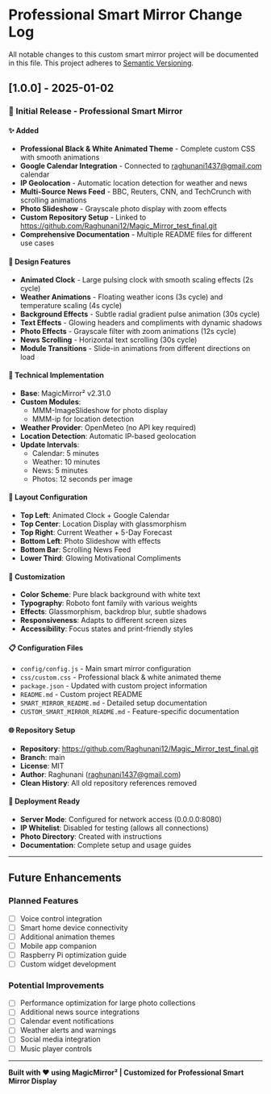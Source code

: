 # Professional Smart Mirror Change Log

All notable changes to this custom smart mirror project will be documented in this file.
This project adheres to [Semantic Versioning](https://semver.org/).

## [1.0.0] - 2025-01-02

### 🎉 Initial Release - Professional Smart Mirror

#### ✨ Added
- **Professional Black & White Animated Theme** - Complete custom CSS with smooth animations
- **Google Calendar Integration** - Connected to raghunani1437@gmail.com calendar
- **IP Geolocation** - Automatic location detection for weather and news
- **Multi-Source News Feed** - BBC, Reuters, CNN, and TechCrunch with scrolling animations
- **Photo Slideshow** - Grayscale photo display with zoom effects
- **Custom Repository Setup** - Linked to https://github.com/Raghunani12/Magic_Mirror_test_final.git
- **Comprehensive Documentation** - Multiple README files for different use cases

#### 🎨 Design Features
- **Animated Clock** - Large pulsing clock with smooth scaling effects (2s cycle)
- **Weather Animations** - Floating weather icons (3s cycle) and temperature scaling (4s cycle)
- **Background Effects** - Subtle radial gradient pulse animation (30s cycle)
- **Text Effects** - Glowing headers and compliments with dynamic shadows
- **Photo Effects** - Grayscale filter with zoom animations (12s cycle)
- **News Scrolling** - Horizontal text scrolling (30s cycle)
- **Module Transitions** - Slide-in animations from different directions on load

#### 🔧 Technical Implementation
- **Base**: MagicMirror² v2.31.0
- **Custom Modules**: 
  - MMM-ImageSlideshow for photo display
  - MMM-ip for location detection
- **Weather Provider**: OpenMeteo (no API key required)
- **Location Detection**: Automatic IP-based geolocation
- **Update Intervals**:
  - Calendar: 5 minutes
  - Weather: 10 minutes
  - News: 5 minutes
  - Photos: 12 seconds per image

#### 📱 Layout Configuration
- **Top Left**: Animated Clock + Google Calendar
- **Top Center**: Location Display with glassmorphism
- **Top Right**: Current Weather + 5-Day Forecast
- **Bottom Left**: Photo Slideshow with effects
- **Bottom Bar**: Scrolling News Feed
- **Lower Third**: Glowing Motivational Compliments

#### 🎯 Customization
- **Color Scheme**: Pure black background with white text
- **Typography**: Roboto font family with various weights
- **Effects**: Glassmorphism, backdrop blur, subtle shadows
- **Responsiveness**: Adapts to different screen sizes
- **Accessibility**: Focus states and print-friendly styles

#### 📋 Configuration Files
- `config/config.js` - Main smart mirror configuration
- `css/custom.css` - Professional black & white animated theme
- `package.json` - Updated with custom project information
- `README.md` - Custom project README
- `SMART_MIRROR_README.md` - Detailed setup documentation
- `CUSTOM_SMART_MIRROR_README.md` - Feature-specific documentation

#### 🌐 Repository Setup
- **Repository**: https://github.com/Raghunani12/Magic_Mirror_test_final.git
- **Branch**: main
- **License**: MIT
- **Author**: Raghunani (raghunani1437@gmail.com)
- **Clean History**: All old repository references removed

#### 🚀 Deployment Ready
- **Server Mode**: Configured for network access (0.0.0.0:8080)
- **IP Whitelist**: Disabled for testing (allows all connections)
- **Photo Directory**: Created with instructions
- **Documentation**: Complete setup and usage guides

---

## Future Enhancements

### Planned Features
- [ ] Voice control integration
- [ ] Smart home device connectivity
- [ ] Additional animation themes
- [ ] Mobile app companion
- [ ] Raspberry Pi optimization guide
- [ ] Custom widget development

### Potential Improvements
- [ ] Performance optimization for large photo collections
- [ ] Additional news source integrations
- [ ] Calendar event notifications
- [ ] Weather alerts and warnings
- [ ] Social media integration
- [ ] Music player controls

---

**Built with ❤️ using MagicMirror² | Customized for Professional Smart Mirror Display**
